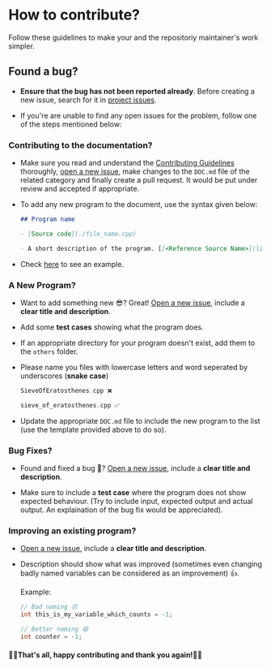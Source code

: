 # How to contribute?

Follow these guidelines to make your and the repositoriy maintainer's work simpler.

## Found a bug?

- **Ensure that the bug has not been reported already**. Before creating a new issue, search for it in [project issues](https://github.com/GDSC-AUM/OpenOcto-DSA/issues).

- If you're are unable to find any open issues for the problem, follow one of the steps mentioned below:

### Contributing to the documentation?

- Make sure you read and understand the [Contributing Guidelines](CONTRIBUTING.md) thoroughly, [open a new issue](https://github.com/GDSC-AUM/OpenOcto-DSA/issues/new), make changes to the `DOC.md` file of the related category and finally create a pull request. It would be put under review and accepted if appropriate.

- To add any new program to the document, use the syntax given below:

    ```markdown
    ## Program name

    - [Source code](./file_name.cpp)

    - A short description of the program. [[<Reference Source Name>](link to the reference webpage)]
    ```

- Check [here](./sorting/DOC.md) to see an example.

### A New Program?

- Want to add something new 😎? Great! [Open a new issue](https://github.com/GDSC-AUM/OpenOcto-DSA/issues/new), include a **clear title and description**.

- Add some **test cases** showing what the program does.

- If an appropriate directory for your program doesn't exist, add them to the `others` folder.

- Please name you files with lowercase letters and word seperated by underscores (**snake case**)

    ```cpp
    SieveOfEratosthenes.cpp ❌
    ```

    ```cpp
    sieve_of_eratosthenes.cpp ✅
    ```

- Update the appropriate `DOC.md` file to include the new program to the list (use the template provided above to do so).

### Bug Fixes?

- Found and fixed a bug 🐜? [Open a new issue](https://github.com/GDSC-AUM/OpenOcto-DSA/issues/new), include a **clear title and description**.

- Make sure to include a **test case** where the program does not show expected behaviour. (Try to include input, expected output and actual output. An explaination of the bug fix would be appreciated).

### Improving an existing program?

- [Open a new issue](https://github.com/GDSC-AUM/OpenOcto-DSA/issues/new), include a **clear title and description**.

- Description should show what was improved (sometimes even changing badly named variables can be considered as an improvement) 👍.

    Example:

    ```cpp
    // Bad naming 😣
    int this_is_my_variable_which_counts = -1;
    ```

    ```cpp
    // Better naming 😄
    int counter = -1;
    ```

#### 🎊🎉That's all, happy contributing and thank you again!🎉🎊

